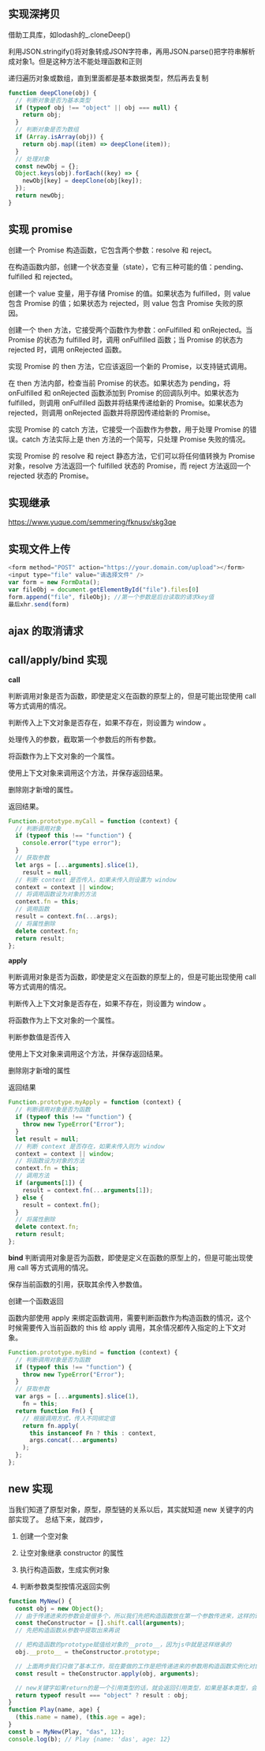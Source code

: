 ## 实现深拷贝
借助工具库，如lodash的_.cloneDeep()

利用JSON.stringify()将对象转成JSON字符串，再用JSON.parse()把字符串解析成对象1。但是这种方法不能处理函数和正则

递归遍历对象或数组，直到里面都是基本数据类型，然后再去复制

```javascript
function deepClone(obj) {
  // 判断对象是否为基本类型
  if (typeof obj !== "object" || obj === null) {
    return obj;
  }
  // 判断对象是否为数组
  if (Array.isArray(obj)) {
    return obj.map((item) => deepClone(item));
  }
  // 处理对象
  const newObj = {};
  Object.keys(obj).forEach((key) => {
    newObj[key] = deepClone(obj[key]);
  });
  return newObj;
}

```

## 实现 promise
创建一个 Promise 构造函数，它包含两个参数：resolve 和 reject。

在构造函数内部，创建一个状态变量（state），它有三种可能的值：pending、fulfilled 和 rejected。

创建一个 value 变量，用于存储 Promise 的值。如果状态为 fulfilled，则 value 包含 Promise 的值；如果状态为 rejected，则 value 包含 Promise 失败的原因。

创建一个 then 方法，它接受两个函数作为参数：onFulfilled 和 onRejected。当 Promise 的状态为 fulfilled 时，调用 onFulfilled 函数；当 Promise 的状态为 rejected 时，调用 onRejected 函数。

实现 Promise 的 then 方法，它应该返回一个新的 Promise，以支持链式调用。

在 then 方法内部，检查当前 Promise 的状态。如果状态为 pending，将 onFulfilled 和 onRejected 函数添加到 Promise 的回调队列中。如果状态为 fulfilled，则调用 onFulfilled 函数并将结果传递给新的 Promise。如果状态为 rejected，则调用 onRejected 函数并将原因传递给新的 Promise。

实现 Promise 的 catch 方法，它接受一个函数作为参数，用于处理 Promise 的错误。catch 方法实际上是 then 方法的一个简写，只处理 Promise 失败的情况。

实现 Promise 的 resolve 和 reject 静态方法，它们可以将任何值转换为 Promise 对象，resolve 方法返回一个 fulfilled 状态的 Promise，而 reject 方法返回一个 rejected 状态的 Promise。


## 实现继承
https://www.yuque.com/semmering/fknusv/skg3qe

## 实现文件上传

```javascript
<form method="POST" action="https://your.domain.com/upload"></form>
<input type="file" value="请选择文件" />
var form = new FormData();
var fileObj = document.getElementById("file").files[0]
form.append("file", fileObj); //第一个参数是后台读取的请求key值
最后xhr.send(form)
```

## ajax 的取消请求

## call/apply/bind 实现

**call**

判断调用对象是否为函数，即使是定义在函数的原型上的，但是可能出现使用 call 等方式调用的情况。

判断传入上下文对象是否存在，如果不存在，则设置为 window 。

处理传入的参数，截取第一个参数后的所有参数。

将函数作为上下文对象的一个属性。

使用上下文对象来调用这个方法，并保存返回结果。

删除刚才新增的属性。

返回结果。

```javascript
Function.prototype.myCall = function (context) {
  // 判断调用对象
  if (typeof this !== "function") {
    console.error("type error");
  }
  // 获取参数
  let args = [...arguments].slice(1),
    result = null;
  // 判断 context 是否传入，如果未传入则设置为 window
  context = context || window;
  // 将调用函数设为对象的方法
  context.fn = this;
  // 调用函数
  result = context.fn(...args);
  // 将属性删除
  delete context.fn;
  return result;
};
```

**apply**

判断调用对象是否为函数，即使是定义在函数的原型上的，但是可能出现使用 call 等方式调用的情况。

判断传入上下文对象是否存在，如果不存在，则设置为 window 。

将函数作为上下文对象的一个属性。

判断参数值是否传入

使用上下文对象来调用这个方法，并保存返回结果。

删除刚才新增的属性

返回结果

```javascript
Function.prototype.myApply = function (context) {
  // 判断调用对象是否为函数
  if (typeof this !== "function") {
    throw new TypeError("Error");
  }
  let result = null;
  // 判断 context 是否存在，如果未传入则为 window
  context = context || window;
  // 将函数设为对象的方法
  context.fn = this;
  // 调用方法
  if (arguments[1]) {
    result = context.fn(...arguments[1]);
  } else {
    result = context.fn();
  }
  // 将属性删除
  delete context.fn;
  return result;
};
```

**bind**
判断调用对象是否为函数，即使是定义在函数的原型上的，但是可能出现使用 call 等方式调用的情况。

保存当前函数的引用，获取其余传入参数值。

创建一个函数返回

函数内部使用 apply 来绑定函数调用，需要判断函数作为构造函数的情况，这个时候需要传入当前函数的 this 给 apply 调用，其余情况都传入指定的上下文对象。

```javascript
Function.prototype.myBind = function (context) {
  // 判断调用对象是否为函数
  if (typeof this !== "function") {
    throw new TypeError("Error");
  }
  // 获取参数
  var args = [...arguments].slice(1),
    fn = this;
  return function Fn() {
    // 根据调用方式，传入不同绑定值
    return fn.apply(
      this instanceof Fn ? this : context,
      args.concat(...arguments)
    );
  };
};
```

## new 实现

当我们知道了原型对象，原型，原型链的关系以后，其实就知道 new 关键字的内部实现了。
总结下来，就四步，

1. 创建一个空对象

2. 让空对象继承 constructor 的属性

3. 执行构造函数，生成实例对象

4. 判断参数类型按情况返回实例

```javascript
function MyNew() {
  const obj = new Object();
  // 由于传递进来的参数会是很多个，所以我们先把构造函数放在第一个参数传进来，这样的话，shift返回的将是这个构造函数
  const theConstructor = [].shift.call(arguments);
  // 先把构造函数从参数中提取出来再说

  // 把构造函数的prototype赋值给对象的__proto__，因为js中就是这样继承的
  obj.__proto__ = theConstructor.prototype;

  // 上面两步我们只做了基本工作，现在要做的工作是把传递进来的参数用构造函数实例化对象。
  const result = theConstructor.apply(obj, arguments);

  // new关键字如果return的是一个引用类型的话，就会返回引用类型，如果是基本类型，会返回this
  return typeof result === "object" ? result : obj;
}
function Play(name, age) {
  (this.name = name), (this.age = age);
}
const b = MyNew(Play, "das", 12);
console.log(b); // Play {name: 'das', age: 12}
```
